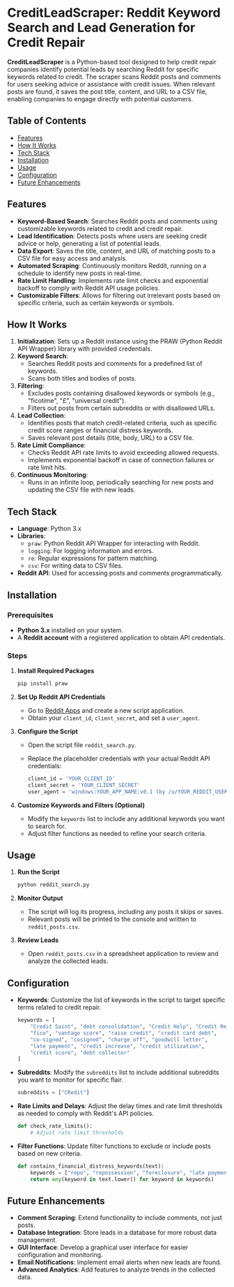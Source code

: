 # CreditLeadScraper: Reddit Keyword Search and Lead Generation for Credit Repair

**CreditLeadScraper** is a Python-based tool designed to help credit repair companies identify potential leads by searching Reddit for specific keywords related to credit. The scraper scans Reddit posts and comments for users seeking advice or assistance with credit issues. When relevant posts are found, it saves the post title, content, and URL to a CSV file, enabling companies to engage directly with potential customers.

## Table of Contents

- [Features](#features)
- [How It Works](#how-it-works)
- [Tech Stack](#tech-stack)
- [Installation](#installation)
- [Usage](#usage)
- [Configuration](#configuration)
- [Future Enhancements](#future-enhancements)

## Features

- **Keyword-Based Search**: Searches Reddit posts and comments using customizable keywords related to credit and credit repair.
- **Lead Identification**: Detects posts where users are seeking credit advice or help, generating a list of potential leads.
- **Data Export**: Saves the title, content, and URL of matching posts to a CSV file for easy access and analysis.
- **Automated Scraping**: Continuously monitors Reddit, running on a schedule to identify new posts in real-time.
- **Rate Limit Handling**: Implements rate limit checks and exponential backoff to comply with Reddit API usage policies.
- **Customizable Filters**: Allows for filtering out irrelevant posts based on specific criteria, such as certain keywords or symbols.

## How It Works

1. **Initialization**: Sets up a Reddit instance using the PRAW (Python Reddit API Wrapper) library with provided credentials.
2. **Keyword Search**:
   - Searches Reddit posts and comments for a predefined list of keywords.
   - Scans both titles and bodies of posts.
3. **Filtering**:
   - Excludes posts containing disallowed keywords or symbols (e.g., "ficotime", "£", "universal credit").
   - Filters out posts from certain subreddits or with disallowed URLs.
4. **Lead Collection**:
   - Identifies posts that match credit-related criteria, such as specific credit score ranges or financial distress keywords.
   - Saves relevant post details (title, body, URL) to a CSV file.
5. **Rate Limit Compliance**:
   - Checks Reddit API rate limits to avoid exceeding allowed requests.
   - Implements exponential backoff in case of connection failures or rate limit hits.
6. **Continuous Monitoring**:
   - Runs in an infinite loop, periodically searching for new posts and updating the CSV file with new leads.

## Tech Stack

- **Language**: Python 3.x
- **Libraries**:
  - `praw`: Python Reddit API Wrapper for interacting with Reddit.
  - `logging`: For logging information and errors.
  - `re`: Regular expressions for pattern matching.
  - `csv`: For writing data to CSV files.
- **Reddit API**: Used for accessing posts and comments programmatically.

## Installation

### Prerequisites

- **Python 3.x** installed on your system.
- A **Reddit account** with a registered application to obtain API credentials.

### Steps

1. **Install Required Packages**

   ```bash
   pip install praw
   ```

2. **Set Up Reddit API Credentials**

   - Go to [Reddit Apps](https://www.reddit.com/prefs/apps) and create a new script application.
   - Obtain your `client_id`, `client_secret`, and set a `user_agent`.

3. **Configure the Script**

   - Open the script file `reddit_search.py`.
   - Replace the placeholder credentials with your actual Reddit API credentials:

     ```python
     client_id = 'YOUR_CLIENT_ID'
     client_secret = 'YOUR_CLIENT_SECRET'
     user_agent = 'windows:YOUR_APP_NAME:v0.1 (by /u/YOUR_REDDIT_USERNAME)'
     ```

4. **Customize Keywords and Filters (Optional)**

   - Modify the `keywords` list to include any additional keywords you want to search for.
   - Adjust filter functions as needed to refine your search criteria.

## Usage

1. **Run the Script**

   ```bash
   python reddit_search.py
   ```

2. **Monitor Output**

   - The script will log its progress, including any posts it skips or saves.
   - Relevant posts will be printed to the console and written to `reddit_posts.csv`.

3. **Review Leads**

   - Open `reddit_posts.csv` in a spreadsheet application to review and analyze the collected leads.

## Configuration

- **Keywords**: Customize the list of keywords in the script to target specific terms related to credit repair.

  ```python
  keywords = [
      "Credit Saint", "debt consolidation", "Credit Help", "Credit Repair",
      "fico", "vantage score", "raise credit", "credit card debt",
      "co-signed", "cosigned", "charge off", "goodwill letter",
      "late payment", "credit increase", "credit utilization",
      "credit score", "debt collector"
  ]
  ```

- **Subreddits**: Modify the `subreddits` list to include additional subreddits you want to monitor for specific flair.

  ```python
  subreddits = ["CRedit"]
  ```

- **Rate Limits and Delays**: Adjust the delay times and rate limit thresholds as needed to comply with Reddit's API policies.

  ```python
  def check_rate_limits():
      # Adjust rate limit thresholds
  ```

- **Filter Functions**: Update filter functions to exclude or include posts based on new criteria.

  ```python
  def contains_financial_distress_keywords(text):
      keywords = ["repo", "repossession", "foreclosure", "late payment"]
      return any(keyword in text.lower() for keyword in keywords)
  ```

## Future Enhancements

- **Comment Scraping**: Extend functionality to include comments, not just posts.
- **Database Integration**: Store leads in a database for more robust data management.
- **GUI Interface**: Develop a graphical user interface for easier configuration and monitoring.
- **Email Notifications**: Implement email alerts when new leads are found.
- **Advanced Analytics**: Add features to analyze trends in the collected data.
